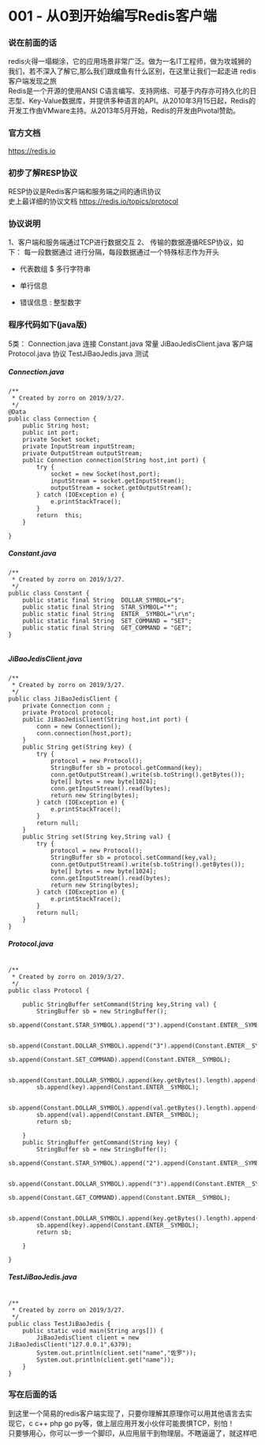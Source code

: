 # 001 - 从0到开始编写Redis客户端

### 说在前面的话

redis火得一塌糊涂，它的应用场景非常广泛。做为一名IT工程师，做为攻城狮的我们，若不深入了解它,那么我们跟咸鱼有什么区别，在这里让我们一起走进
redis客户端发现之旅</br>
Redis是一个开源的使用ANSI C语言编写、支持网络、可基于内存亦可持久化的日志型、Key-Value数据库，并提供多种语言的API。从2010年3月15日起，Redis的开发工作由VMware主持。从2013年5月开始，Redis的开发由Pivotal赞助。

### 官方文档

https://redis.io

### 初步了解RESP协议

RESP协议是Redis客户端和服务端之间的通讯协议</br>
史上最详细的协议文档 https://redis.io/topics/protocol

### 协议说明

1、客户端和服务端通过TCP进行数据交互
2、 传输的数据遵循RESP协议，如下：
每一段数据通过 进行分隔，每段数据通过一个特殊标志作为开头
* 代表数组
$ 多行字符串
+ 单行信息
- 错误信息
: 整型数字
### 程序代码如下(java版)
5类：
Connection.java  连接
Constant.java    常量
JiBaoJedisClient.java  客户端
Protocol.java 协议
TestJiBaoJedis.java  测试

##### Connection.java
```
/**
 * Created by zorro on 2019/3/27.
 */
@Data
public class Connection {
    public String host;
    public int port;
    private Socket socket;
    private InputStream inputStream;
    private OutputStream outputStream;
    public Connection connection(String host,int port) {
        try {
            socket = new Socket(host,port);
            inputStream = socket.getInputStream();
            outputStream = socket.getOutputStream();
        } catch (IOException e) {
            e.printStackTrace();
        }
        return  this;
    }

}

```

##### Constant.java
```
/**
 * Created by zorro on 2019/3/27.
 */
public class Constant {
    public static final String  DOLLAR_SYMBOL="$";
    public static final String  STAR_SYMBOL="*";
    public static final String  ENTER__SYMBOL="\r\n";
    public static final String  SET_COMMAND = "SET";
    public static final String  GET_COMMAND = "GET";
}


```

##### JiBaoJedisClient.java
```
/**
 * Created by zorro on 2019/3/27.
 */
public class JiBaoJedisClient {
    private Connection conn ;
    private Protocol protocol;
    public JiBaoJedisClient(String host,int port) {
        conn = new Connection();
        conn.connection(host,port);
    }
    public String get(String key) {
        try {
            protocol = new Protocol();
            StringBuffer sb = protocol.getCommand(key);
            conn.getOutputStream().write(sb.toString().getBytes());
            byte[] bytes = new byte[1024];
            conn.getInputStream().read(bytes);
            return new String(bytes);
        } catch (IOException e) {
            e.printStackTrace();
        }
        return null;
    }
    public String set(String key,String val) {
        try {
            protocol = new Protocol();
            StringBuffer sb = protocol.setCommand(key,val);
            conn.getOutputStream().write(sb.toString().getBytes());
            byte[] bytes = new byte[1024];
            conn.getInputStream().read(bytes);
            return new String(bytes);
        } catch (IOException e) {
            e.printStackTrace();
        }
        return null;
    }
}

```

##### Protocol.java
```

/**
 * Created by zorro on 2019/3/27.
 */
public class Protocol {

    public StringBuffer setCommand(String key,String val) {
        StringBuffer sb = new StringBuffer();
        sb.append(Constant.STAR_SYMBOL).append("3").append(Constant.ENTER__SYMBOL);

        sb.append(Constant.DOLLAR_SYMBOL).append("3").append(Constant.ENTER__SYMBOL);
        sb.append(Constant.SET_COMMAND).append(Constant.ENTER__SYMBOL);

        sb.append(Constant.DOLLAR_SYMBOL).append(key.getBytes().length).append(Constant.ENTER__SYMBOL);
        sb.append(key).append(Constant.ENTER__SYMBOL);

        sb.append(Constant.DOLLAR_SYMBOL).append(val.getBytes().length).append(Constant.ENTER__SYMBOL);
        sb.append(val).append(Constant.ENTER__SYMBOL);
        return sb;

    }
    public StringBuffer getCommand(String key) {
        StringBuffer sb = new StringBuffer();
        sb.append(Constant.STAR_SYMBOL).append("2").append(Constant.ENTER__SYMBOL);

        sb.append(Constant.DOLLAR_SYMBOL).append("3").append(Constant.ENTER__SYMBOL);
        sb.append(Constant.GET_COMMAND).append(Constant.ENTER__SYMBOL);

        sb.append(Constant.DOLLAR_SYMBOL).append(key.getBytes().length).append(Constant.ENTER__SYMBOL);
        sb.append(key).append(Constant.ENTER__SYMBOL);
        return sb;

    }

}

```

##### TestJiBaoJedis.java

```

/**
 * Created by zorro on 2019/3/27.
 */
public class TestJiBaoJedis {
    public static void main(String args[]) {
        JiBaoJedisClient client = new JiBaoJedisClient("127.0.0.1",6379);
        System.out.println(client.set("name","佐罗"));
        System.out.println(client.get("name"));
    }
}

```

### 写在后面的话
到这里一个简易的redis客户端实现了，只要你理解其原理你可以用其他语言去实现它，c c++ php go py等，做上层应用开发小伙伴可能畏惧TCP，别怕！<br/>
只要够用心，你可以一步一个脚印，从应用层干到物理层。不瞎逼逼了，就这样吧 


